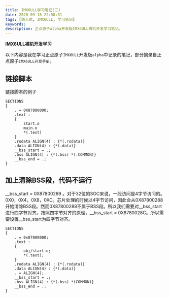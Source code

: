 ```yaml
---
title: IMX6ULL学习笔记(三)
date: 2020-09-18 22:58:51
tags: [嵌入式, IMX6ULL, 学习笔记]
keywords:
description: 正点原子alpha开发板IMX6ULL裸机开发学习笔记。
---
```


**IMX6ULL裸机开发学习**

以下内容是我在学习正点原子`IMX6ULL`开发板`alpha`中记录的笔记，部分摘录自正点原子`IMX6ULL开发手册`。

## 链接脚本

链接脚本的例子  

```
SECTIONS
{
	. = 0X87800000;
	.text :
	{
		start.o
		main.o
		*(.text)
	}
	.rodata ALIGN(4) : {*(.rodata)}
	.data ALIGN(4) : {*(.data)}
	__bss_start = .;
	.bss ALIGN(4) : {*(.bss) *(.COMMON)}
	__bss_end = .;
}
```

<!--more-->



## 加上清除BSS段，代码不运行

\_\_bss\_start = 0X87800289 。对于32位的SOC来说，一般访问是4字节访问的。0X0，0X4，0X8，0XC。芯片处理的时候以4字节访问，因此会从0X87800288开始清除BSS段。然而0X87800288不属于BSS段。所以我们需要对\_\_bss\_start进行四字节对齐。按照四字节对齐的原理，\_\_bss_start = 0X8780028C。所以需要设置\_\_bss\_start为四字节对齐。

```
SECTIONS 
{
    . = 0x87800000;
    .text : 
    {
        obj/start.o;
        *(.text);
    }
    .rodata ALIGN(4) : {*(.rodata)}
    .data ALIGN(4) : {*(.data)}
    . = ALIGN(4);
    __bss_start = .;
    .bss ALIGN(4) : {*(.bss) *(COMMON)}
    __bss_end = .;
}
```

